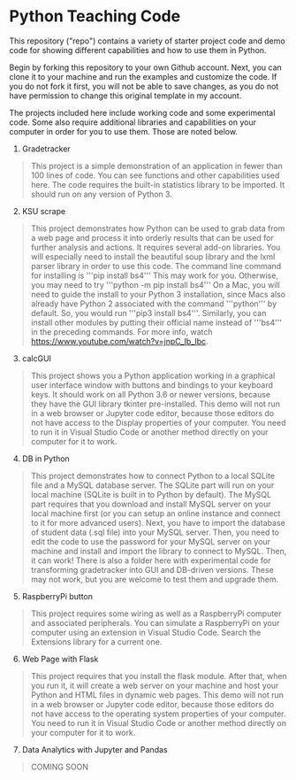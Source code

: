 # Python Teaching Code
This repository ("repo") contains a variety of starter project code and demo code for showing different capabilities and how to use them in Python.

Begin by forking this repository to your own Github account. Next, you can clone it to your machine and run the examples and customize the code. If you do not fork it first, you will not be able to save changes, as you do not have permission to change this original template in my account.

The projects included here include working code and some experimental code. Some also require additional libraries and capabilities on your computer in order for you to use them. Those are noted below.

1. Gradetracker
> This project is a simple demonstration of an application in fewer than 100 lines of code. You can see functions and other capabilities used here. The code requires the built-in statistics library to be imported. It should run on any version of Python 3.
2. KSU scrape
> This project demonstrates how Python can be used to grab data from a web page and process it into orderly results that can be used for further analysis and actions. It requires several add-on libraries. You will especially need to install the beautiful soup library and the lxml parser library in order to use this code. The command line command for installing is '''pip install bs4''' This may work for you. Otherwise, you may need to try '''python -m pip install bs4''' On a Mac, you will need to guide the install to your Python 3 installation, since Macs also already have Python 2 associated with the command '''python''' by default. So, you would run '''pip3 install bs4'''. Similarly, you can install other modules by putting their official name instead of '''bs4''' in the preceding commands. For more info, watch https://www.youtube.com/watch?v=jnpC_Ib_lbc.
3. calcGUI
> This project shows you a Python application working in a graphical user interface window with buttons and bindings to your keyboard keys. It should work on all Python 3.6 or newer versions, because they have the GUI library tkinter pre-installed. This demo will not run in a web browser or Jupyter code editor, because those editors do not have access to the Display properties of your computer. You need to run it in Visual Studio Code or another method directly on your computer for it to work.
4. DB in Python
> This project demonstrates how to connect Python to a local SQLite file and a MySQL database server. The SQLite part will run on your local machine (SQLite is built in to Python by default). The MySQL part requires that you download and install MySQL server on your local machine first (or you can setup an online instance and connect to it for more advanced users). Next, you have to import the database of student data (.sql file) into your MySQL server. Then, you need to edit the code to use the password for your MySQL server on your machine and install and import the library to connect to MySQL. Then, it can work! There is also a folder here with experimental code for transforming gradetracker into GUI and DB-driven versions. These may not work, but you are welcome to test them and upgrade them.
5. RaspberryPi button
> This project requires some wiring as well as a RaspberryPi computer and associated peripherals. You can simulate a RaspberryPi on your computer using an extension in Visual Studio Code. Search the Extensions library for a current one.
6. Web Page with Flask
> This project requires that you install the flask module. After that, when you run it, it will create a web server on your machine and host your Python and HTML files in dynamic web pages. This demo will not run in a web browser or Jupyter code editor, because those editors do not have access to the operating system properties of your computer. You need to run it in Visual Studio Code or another method directly on your computer for it to work.
7. Data Analytics with Jupyter and Pandas
> COMING SOON
